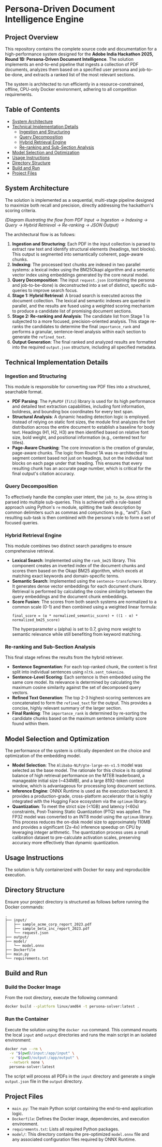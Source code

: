 # Persona-Driven Document Intelligence Engine

## Project Overview
This repository contains the complete source code and documentation for a high-performance system designed for the **Adobe India Hackathon 2025, Round 1B: Persona-Driven Document Intelligence**. The solution implements an end-to-end pipeline that ingests a collection of PDF documents, analyzes them based on a specified user persona and job-to-be-done, and extracts a ranked list of the most relevant sections.

The system is architected to run efficiently in a resource-constrained, offline, CPU-only Docker environment, adhering to all competition requirements.

## Table of Contents
- [System Architecture](#system-architecture)
- [Technical Implementation Details](#technical-implementation-details)
  - [Ingestion and Structuring](#ingestion-and-structuring)
  - [Query Decomposition](#query-decomposition)
  - [Hybrid Retrieval Engine](#hybrid-retrieval-engine)
  - [Re-ranking and Sub-Section Analysis](#re-ranking-and-sub-section-analysis)
- [Model Selection and Optimization](#model-selection-and-optimization)
- [Usage Instructions](#usage-instructions)
- [Directory Structure](#directory-structure)
- [Build and Run](#build-and-run)
- [Project Files](#project-files)

## System Architecture
The solution is implemented as a sequential, multi-stage pipeline designed to maximize both recall and precision, directly addressing the hackathon's scoring criteria.

*(Diagram illustrating the flow from PDF Input -> Ingestion -> Indexing -> Query -> Hybrid Retrieval -> Re-ranking -> JSON Output)*

The architectural flow is as follows:

1. **Ingestion and Structuring**: Each PDF in the input collection is parsed to extract raw text and identify structural elements (headings, text blocks). This output is segmented into semantically coherent, page-aware chunks.
2. **Indexing**: The processed text chunks are indexed in two parallel systems: a lexical index using the BM25Okapi algorithm and a semantic vector index using embeddings generated by the core neural model.
3. **Query Decomposition**: The input `request.json` (containing the persona and job-to-be-done) is deconstructed into a set of distinct, specific sub-queries to improve search focus.
4. **Stage 1: Hybrid Retrieval**: A broad search is executed across the document collection. The lexical and semantic indexes are queried in parallel, and the results are fused using a weighted scoring mechanism to produce a candidate list of promising document sections.
5. **Stage 2: Re-ranking and Analysis**: The candidate list from Stage 1 is subjected to a more focused, precision-oriented analysis. This stage re-ranks the candidates to determine the final `importance_rank` and performs a granular, sentence-level analysis within each section to generate the `refined_text`.
6. **Output Generation**: The final ranked and analyzed results are formatted into the required `output.json` structure, including all specified metadata.

## Technical Implementation Details

### Ingestion and Structuring
This module is responsible for converting raw PDF files into a structured, searchable format.

- **PDF Parsing**: The `PyMuPDF` (`fitz`) library is used for its high performance and detailed text extraction capabilities, including font information, boldness, and bounding box coordinates for every text span.
- **Structural Analysis**: A dynamic heading detection logic is employed. Instead of relying on static font sizes, the module first analyzes the font distribution across the entire document to establish a baseline for body text. Headings (H1, H2, H3) are then identified based on relative font size, bold weight, and positional information (e.g., centered text for titles).
- **Page-Aware Chunking**: The core innovation is the creation of granular, page-aware chunks. The logic from Round 1A was re-architected to segment content based not just on headings, but on the individual text blocks on each page under that heading. This ensures that every resulting chunk has an accurate page number, which is critical for the final output's citation accuracy.

### Query Decomposition
To effectively handle the complex user intent, the `job_to_be_done` string is parsed into multiple sub-queries. This is achieved with a rule-based approach using Python's `re` module, splitting the task description by common delimiters such as commas and conjunctions (e.g., "and"). Each resulting sub-task is then combined with the persona's role to form a set of focused queries.

### Hybrid Retrieval Engine
This module combines two distinct search paradigms to ensure comprehensive retrieval.

- **Lexical Search**: Implemented using the `rank_bm25` library. This component creates an inverted index of the document chunks and scores them based on the Okapi BM25 algorithm, which excels at matching exact keywords and domain-specific terms.
- **Semantic Search**: Implemented using the `sentence-transformers` library. It generates dense vector embeddings for each document chunk. Retrieval is performed by calculating the cosine similarity between the query embeddings and the document chunk embeddings.
- **Score Fusion**: The scores from both search systems are normalized to a common scale (0-1) and then combined using a weighted linear formula:
  ```
  final_score = (α * normalized_semantic_score) + ((1 - α) * normalized_bm25_score)
  ```
  The hyperparameter `α` (alpha) is set to 0.7, giving more weight to semantic relevance while still benefiting from keyword matching.

### Re-ranking and Sub-Section Analysis
This final stage refines the results from the hybrid retriever.

- **Sentence Segmentation**: For each top-ranked chunk, the content is first split into individual sentences using `nltk.sent_tokenize`.
- **Sentence-Level Scoring**: Each sentence is then embedded using the same core model. Its relevance is determined by calculating the maximum cosine similarity against the set of decomposed query vectors.
- **Refined Text Generation**: The top 2-3 highest-scoring sentences are concatenated to form the `refined_text` for the output. This provides a concise, highly relevant summary of the larger section.
- **Final Ranking**: The `importance_rank` is determined by re-sorting the candidate chunks based on the maximum sentence similarity score found within them.

## Model Selection and Optimization
The performance of the system is critically dependent on the choice and optimization of the embedding model.

- **Model Selection**: The `Alibaba-NLP/gte-large-en-v1.5` model was selected as the base model. The rationale for this choice is its optimal balance of high retrieval performance on the MTEB leaderboard, a manageable initial size (~434MB), and a large 8192-token context window, which is advantageous for processing long document sections.
- **Inference Engine**: ONNX Runtime is used as the execution backend. It provides a production-grade, cross-platform accelerator that is highly integrated with the Hugging Face ecosystem via the `optimum` library.
- **Quantization**: To meet the strict size (<1GB) and latency (<60s) constraints, Post-Training Static Quantization (PTQ) was applied. The FP32 model was converted to an INT8 model using the `optimum` library. This process reduces the on-disk model size to approximately 110MB and provides a significant (2x-4x) inference speedup on CPU by leveraging integer arithmetic. The quantization process uses a small calibration dataset to pre-calculate activation scales, preserving accuracy more effectively than dynamic quantization.

## Usage Instructions
The solution is fully containerized with Docker for easy and reproducible execution.

## Directory Structure
Ensure your project directory is structured as follows before running the Docker commands:

```
.
├── input/
│   ├── sample_acme_corp_report_2023.pdf
│   ├── sample_beta_inc_report_2023.pdf
│   └── request.json
├── output/
├── model/
│   └── model.onnx
├── Dockerfile
├── main.py
└── requirements.txt
```

## Build and Run

### Build the Docker Image
From the root directory, execute the following command:

```bash
docker build --platform linux/amd64 -t persona-solver:latest .
```

### Run the Container
Execute the solution using the `docker run` command. This command mounts the local `input` and `output` directories and runs the main script in an isolated environment:

```bash
docker run --rm \
  -v "$(pwd)/input:/app/input" \
  -v "$(pwd)/output:/app/output" \
  --network none \
  persona-solver:latest
```

The script will process all PDFs in the `input` directory and generate a single `output.json` file in the `output` directory.

## Project Files
- `main.py`: The main Python script containing the end-to-end application logic.
- `Dockerfile`: Defines the Docker image, dependencies, and execution environment.
- `requirements.txt`: Lists all required Python packages.
- `model/`: This directory contains the pre-optimized `model.onnx` file and any associated configuration files required by ONNX Runtime.
